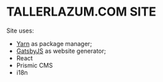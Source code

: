 # TALLERLAZUM.COM SITE

Site uses:

- [Yarn](https://yarnpkg.com/) as package manager;
- [GatsbyJS](https://github.com/gatsbyjs/gatsby) as website generator;
- React
- Prismic CMS
- i18n

